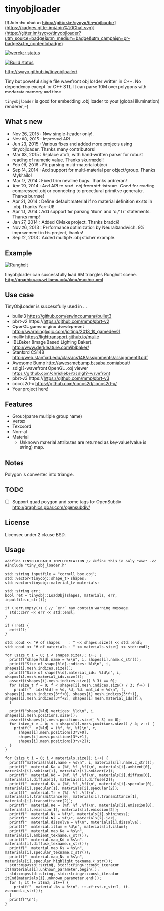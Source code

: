 tinyobjloader
=============

[![Join the chat at https://gitter.im/syoyo/tinyobjloader](https://badges.gitter.im/Join%20Chat.svg)](https://gitter.im/syoyo/tinyobjloader?utm_source=badge&utm_medium=badge&utm_campaign=pr-badge&utm_content=badge)

[![wercker status](https://app.wercker.com/status/495a3bac400212cdacdeb4dd9397bf4f/m "wercker status")](https://app.wercker.com/project/bykey/495a3bac400212cdacdeb4dd9397bf4f)

[![Build status](https://ci.appveyor.com/api/projects/status/tlb421q3t2oyobcn/branch/master?svg=true)](https://ci.appveyor.com/project/syoyo/tinyobjloader/branch/master)

http://syoyo.github.io/tinyobjloader/

Tiny but poweful single file wavefront obj loader written in C++. No dependency except for C++ STL. It can parse 10M over polygons with moderate memory and time.

`tinyobjloader` is good for embedding .obj loader to your (global illumination) renderer ;-)


What's new
----------

* Nov 26, 2015 : Now single-header only!.
* Nov 08, 2015 : Improved API.
* Jun 23, 2015 : Various fixes and added more projects using tinyobjloader. Thanks many contributors!
* Mar 03, 2015 : Replace atof() with hand-written parser for robust reading of numeric value. Thanks skurmedel!
* Feb 06, 2015 : Fix parsing multi-material object
* Sep 14, 2014 : Add support for multi-material per object/group. Thanks Mykhailo!
* Mar 17, 2014 : Fixed trim newline bugs. Thanks ardneran!
* Apr 29, 2014 : Add API to read .obj from std::istream. Good for reading compressed .obj or connecting to procedural primitive generator. Thanks burnse!
* Apr 21, 2014 : Define default material if no material definition exists in .obj. Thanks YarmUI!
* Apr 10, 2014 : Add support for parsing 'illum' and 'd'/'Tr' statements. Thanks mmp!
* Jan 27, 2014 : Added CMake project. Thanks bradc6!
* Nov 26, 2013 : Performance optimization by NeuralSandwich. 9% improvement in his project, thanks!
* Sep 12, 2013 : Added multiple .obj sticher example.

Example
-------

![Rungholt](https://github.com/syoyo/tinyobjloader/blob/master/images/rungholt.jpg?raw=true)

tinyobjloader can successfully load 6M triangles Rungholt scene.
http://graphics.cs.williams.edu/data/meshes.xml

Use case
--------

TinyObjLoader is successfully used in ...

* bullet3 https://github.com/erwincoumans/bullet3
* pbrt-v2 https://https://github.com/mmp/pbrt-v2
* OpenGL game engine development http://swarminglogic.com/jotting/2013_10_gamedev01
* mallie https://lighttransport.github.io/mallie
* IBLBaker (Image Based Lighting Baker). http://www.derkreature.com/iblbaker/
* Stanford CS148 http://web.stanford.edu/class/cs148/assignments/assignment3.pdf
* Awesome Bump http://awesomebump.besaba.com/about/
* sdlgl3-wavefront OpenGL .obj viewer https://github.com/chrisliebert/sdlgl3-wavefront
* pbrt-v3 https://https://github.com/mmp/pbrt-v3
* cocos2d-x https://github.com/cocos2d/cocos2d-x/
* Your project here!

Features
--------

* Group(parse multiple group name)
* Vertex
* Texcoord
* Normal
* Material
  * Unknown material attributes are returned as key-value(value is string) map.

Notes
-----

Polygon is converted into triangle.

TODO
----

- [ ] Support quad polygon and some tags for OpenSubdiv http://graphics.pixar.com/opensubdiv/

License
-------

Licensed under 2 clause BSD.

Usage
-----

    #define TINYOBJLOADER_IMPLEMENTATION // define this in only *one* .cc
    #include "tiny_obj_loader.h"

    std::string inputfile = "cornell_box.obj";
    std::vector<tinyobj::shape_t> shapes;
    std::vector<tinyobj::material_t> materials;
  
    std::string err;
    bool ret = tinyobj::LoadObj(shapes, materials, err, inputfile.c_str());
  
    if (!err.empty()) { // `err` may contain warning message.
      std::cerr << err << std::endl;
    }

    if (!ret) {
      exit(1);
    }

    std::cout << "# of shapes    : " << shapes.size() << std::endl;
    std::cout << "# of materials : " << materials.size() << std::endl;
  
    for (size_t i = 0; i < shapes.size(); i++) {
      printf("shape[%ld].name = %s\n", i, shapes[i].name.c_str());
      printf("Size of shape[%ld].indices: %ld\n", i, shapes[i].mesh.indices.size());
      printf("Size of shape[%ld].material_ids: %ld\n", i, shapes[i].mesh.material_ids.size());
      assert((shapes[i].mesh.indices.size() % 3) == 0);
      for (size_t f = 0; f < shapes[i].mesh.indices.size() / 3; f++) {
        printf("  idx[%ld] = %d, %d, %d. mat_id = %d\n", f, shapes[i].mesh.indices[3*f+0], shapes[i].mesh.indices[3*f+1], shapes[i].mesh.indices[3*f+2], shapes[i].mesh.material_ids[f]);
      }

      printf("shape[%ld].vertices: %ld\n", i, shapes[i].mesh.positions.size());
      assert((shapes[i].mesh.positions.size() % 3) == 0);
      for (size_t v = 0; v < shapes[i].mesh.positions.size() / 3; v++) {
        printf("  v[%ld] = (%f, %f, %f)\n", v,
          shapes[i].mesh.positions[3*v+0],
          shapes[i].mesh.positions[3*v+1],
          shapes[i].mesh.positions[3*v+2]);
      }
    }

    for (size_t i = 0; i < materials.size(); i++) {
      printf("material[%ld].name = %s\n", i, materials[i].name.c_str());
      printf("  material.Ka = (%f, %f ,%f)\n", materials[i].ambient[0], materials[i].ambient[1], materials[i].ambient[2]);
      printf("  material.Kd = (%f, %f ,%f)\n", materials[i].diffuse[0], materials[i].diffuse[1], materials[i].diffuse[2]);
      printf("  material.Ks = (%f, %f ,%f)\n", materials[i].specular[0], materials[i].specular[1], materials[i].specular[2]);
      printf("  material.Tr = (%f, %f ,%f)\n", materials[i].transmittance[0], materials[i].transmittance[1], materials[i].transmittance[2]);
      printf("  material.Ke = (%f, %f ,%f)\n", materials[i].emission[0], materials[i].emission[1], materials[i].emission[2]);
      printf("  material.Ns = %f\n", materials[i].shininess);
      printf("  material.Ni = %f\n", materials[i].ior);
      printf("  material.dissolve = %f\n", materials[i].dissolve);
      printf("  material.illum = %d\n", materials[i].illum);
      printf("  material.map_Ka = %s\n", materials[i].ambient_texname.c_str());
      printf("  material.map_Kd = %s\n", materials[i].diffuse_texname.c_str());
      printf("  material.map_Ks = %s\n", materials[i].specular_texname.c_str());
      printf("  material.map_Ns = %s\n", materials[i].specular_highlight_texname.c_str());
      std::map<std::string, std::string>::const_iterator it(materials[i].unknown_parameter.begin());
      std::map<std::string, std::string>::const_iterator itEnd(materials[i].unknown_parameter.end());
      for (; it != itEnd; it++) {
        printf("  material.%s = %s\n", it->first.c_str(), it->second.c_str());
      }
      printf("\n");
    }
  
